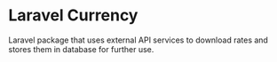 # Laravel Currency
Laravel package that uses external API services to download rates and stores them in database for further use.
